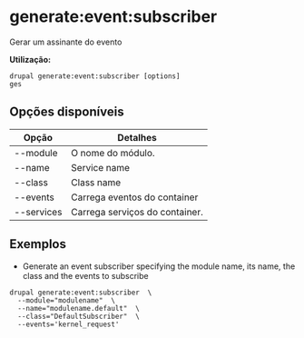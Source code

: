 # generate:event:subscriber
Gerar um assinante do evento

**Utilização:**
```
drupal generate:event:subscriber [options]
ges
```

## Opções disponíveis
Opção | Detalhes
-------|-------------
--module | O nome do módulo.
--name | Service name
--class | Class name
--events | Carrega eventos do container
--services | Carrega serviços do container.

## Exemplos
* Generate an event subscriber specifying the module name, its name, the class and the events to subscribe
```
drupal generate:event:subscriber  \
  --module="modulename"  \
  --name="modulename.default"  \
  --class="DefaultSubscriber"  \
  --events='kernel_request'
```
